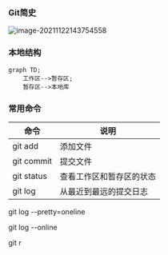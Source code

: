 ### Git简史

![image-20211122143754558](https://gitee.com/A_Xishuai/img/raw/master/img/image-20211122143754558.png)





### 本地结构

```mermaid
graph TD;
	工作区-->暂存区;
	暂存区-->本地库
```

### 常用命令

| 命令       | 说明                     |
| ---------- | ------------------------ |
| git add    | 添加文件                 |
| git commit | 提交文件                 |
| git status | 查看工作区和暂存区的状态 |
| git log    | 从最近到最远的提交日志   |

git log --pretty=oneline

git log --online

git r



